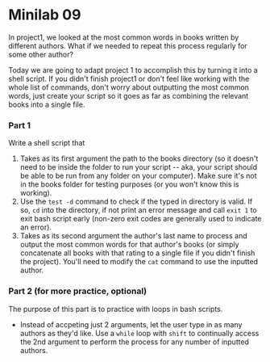 # Minilab 09

In project1, we looked at the most common
words in books written by different authors.
What if we needed to repeat this process regularly
for some other author?

Today we are going to adapt project 1 to accomplish
this by turning it into a shell script. 
If you didn't finish project1 or don't feel like
working with the whole list of commands, don't worry about
outputting the most common words, just create
your script so it goes as far as 
combining the relevant books into a single file.

### Part 1
Write a shell script that
1. Takes as its first argument the path to the books directory
   (so it doesn't need to be inside the folder to run your script --
   aka, your script should be able to be run from any folder on your
   computer).  Make sure it's not in the books folder for testing
   purposes (or you won't know this is working).
2. Use the `test -d` command to check if the typed in directory is
   valid.  If so, `cd` into the directory, if not print an error message
   and call `exit 1` to exit bash script early
   (non-zero exit codes are generally used to indicate
   an error).
3. Takes as its second argument the author's last name to
   process and output the most common words for that author's books
   (or simply concatenate all books with that rating to
   a single file if you didn't finish the project).  You'll need
   to modify the `cat` command to use the inputted author.

### Part 2 (for more practice, optional)
The purpose of this part is to practice with loops in bash scripts.
* Instead of accpeting just 2 arguments, let the user type in as 
  many authors as they'd like.  Use a `while` loop with `shift`
  to continually access the 2nd argument to perform the process
  for any number of inputted authors.
